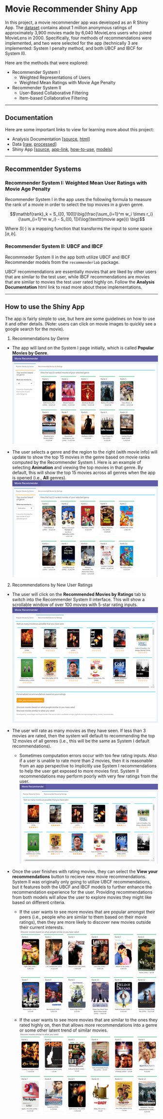 # Movie Recommender Shiny App

In this project, a movie recommender app was developed as an R Shiny App. The [dataset](https://github.com/wjonasreger/shiny_movie_recommender/tree/main/raw) contains about 1 million anonymous ratings of approximately 3,900 movies made by 6,040 MovieLens users who joined MovieLens in 2000. Specifically, four methods of recommendations were implemented, and two were selected for the app (technically 3 are implemented: System I penalty method, and both UBCF and IBCF for System II).

Here are the methods that were explored:
* Recommender System I
    * Weighted Representations of Users
    * Weighted Mean Ratings with Movie Age Penalty
* Recommender System II
    * User-Based Collaborative Filtering
    * Item-based Collaborative Filtering

---

## Documentation

Here are some important links to view for learning more about this project:
* Analysis Documentation [[source](https://github.com/wjonasreger/shiny_movie_recommender/tree/main/docs), [html](https://wjonasreger.github.io/projects/shiny_movie_recommender/)]
* Data [[raw](https://github.com/wjonasreger/shiny_movie_recommender/tree/main/raw), [processed](https://github.com/wjonasreger/shiny_movie_recommender/blob/main/data/movies.dat)]
* Shiny App [[source](https://github.com/wjonasreger/shiny_movie_recommender/tree/main/movie_recommender), [app-link](https://h550e6-wjonasreger.shinyapps.io/movie_recommender/), [how-to-use](https://github.com/wjonasreger/shiny_movie_recommender#how-to-use-the-shiny-app), [models](https://github.com/wjonasreger/shiny_movie_recommender/tree/main/movie_recommender/models)]

---

## Recommentder Systems

### Recommender System I: Weighted Mean User Ratings with Movie Age Penalty

Recommender System I in the app uses the following formula to measure the rank of a movie in order to select the top movies in a given genre.

$$\mathbf{rank}_k = S_{[0, 100]}\big(\frac{\sum_{i=1}^m w_i \times r_i}{\sum_{i=1}^m w_i} - S_{[0, 1]}(\log(\texttt{movie age})) \big)$$

Where $S(\cdot)$ is a mapping function that transforms the input to some space $[a, b]$.

### Recommender System II: UBCF and IBCF

Recommneder System II in the app both utilize UBCF and IBCF Recommender models from the `recommenderlab` package.

UBCF recommendations are essentially movies that are liked by other users that are similar to the test user, while IBCF recommendations are movies that are similar to movies the test user rated highly on. Follow the **Analysis Documentation** html link to read more about these implementations.

---

## How to use the Shiny App

The app is fairly simple to use, but here are some guidelines on how to use it and other details. (Note: users can click on movie images to quickly see a google search for the movie).

1. Recommendations by Genre

* The app will land on the System I page initially, which is called **Popular Movies by Genre**.
![sys1-land](https://raw.githubusercontent.com/wjonasreger/shiny_movie_recommender/main/assets-README/sys1-default.png)

* The user selects a genre and the region to the right (with movie info) will update to show the top 15 movies in the genre based on movie ranks computed by the Recommender System I. Here is an example of selecting **Animation** and viewing the top movies in that genre. By default, this will show the top 15 movies across all genres when the app is opened (i.e., **All** genres).
![sys1-select](https://raw.githubusercontent.com/wjonasreger/shiny_movie_recommender/main/assets-README/sys1-animation.png)

2. Recommendations by New User Ratings

* The user will click on the **Recommended Movies by Ratings** tab to switch into the Recommender System II interface. This will show a scrollable window of over 100 movies with 5-star rating inputs.
![sys2-init](https://raw.githubusercontent.com/wjonasreger/shiny_movie_recommender/main/assets-README/sys2-default.png)

* The user will rate as many movies as they have seen. If less than 3 movies are rated, then the system will default to recommending the top 12 movies of all genres (i.e., this will be the same as System I default recommendations).
    * Sometimes computation errors occur with too few rating inputs. Also if a user is unable to rate more than 2 movies, then it is reasonable from an app perspective to implicitly use System I recommendations to help the user get exposed to more movies first. System II recommendations may perform poorly with very few ratings from the user.
![user-ratings](https://raw.githubusercontent.com/wjonasreger/shiny_movie_recommender/main/assets-README/sys2-ratings.png)

* Once the user finishes with rating movies, they can select the **View your recommendations** button to recieve new movie recommendations. System II was originally only going to utilize UBCF recommendations, but it features both the UBCF and IBCF models to further enhance the recommendation experience for the user. Providing recommendations from both models will allow the user to explore movies they might like based on different criteria.
    * If the user wants to see more movies that are popular amongst their peers (i.e., people who are similar to them based on their movie ratings), then they are more likely to discover new movies outside their current interests.
    ![ubcf](https://raw.githubusercontent.com/wjonasreger/shiny_movie_recommender/main/assets-README/sys2-ubcf-recs.png)
    * If the user wants to see more movies that are similar to the ones they rated highly on, then that allows more recommendations into a genre or some other latent trend of similar movies.
    ![ibcf](https://raw.githubusercontent.com/wjonasreger/shiny_movie_recommender/main/assets-README/sys2-ibcf-recs.png)
